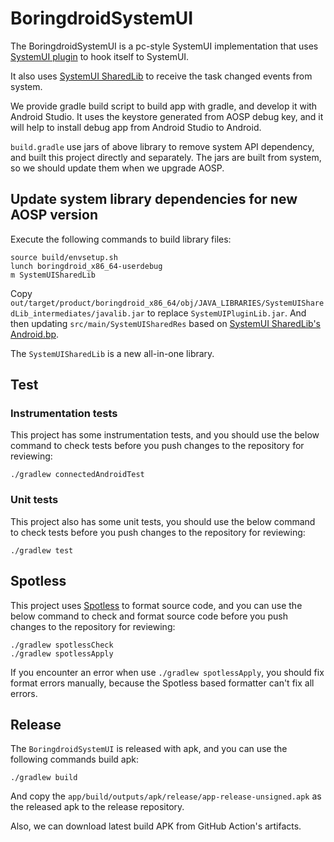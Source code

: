 # BoringdroidSystemUI

The BoringdroidSystemUI is a pc-style SystemUI implementation that uses 
[SystemUI plugin](https://android.googlesource.com/platform/frameworks/base/+/refs/heads/master/packages/SystemUI/plugin/)
to hook itself to SystemUI.

It also uses 
[SystemUI SharedLib](https://android.googlesource.com/platform/frameworks/base/+/refs/heads/master/packages/SystemUI/shared/)
to receive the task changed events from system.

We provide gradle build script to build app with gradle, and develop it with Android Studio. It uses the keystore
generated from AOSP debug key, and it will help to install debug app from Android Studio to Android.

`build.gradle` use jars of above library to remove system API dependency, and
built this project directly and separately. The jars are built from system, so we should update them
when we upgrade AOSP.

## Update system library dependencies for new AOSP version

Execute the following commands to build library files:

```shell
source build/envsetup.sh
lunch boringdroid_x86_64-userdebug
m SystemUISharedLib
```

Copy `out/target/product/boringdroid_x86_64/obj/JAVA_LIBRARIES/SystemUISharedLib_intermediates/javalib.jar`
to replace `SystemUIPluginLib.jar`. And then updating `src/main/SystemUISharedRes` based on
[SystemUI SharedLib's Android.bp](https://android.googlesource.com/platform/frameworks/base/+/refs/heads/master/packages/SystemUI/shared/Android.bp).


The `SystemUISharedLib` is a new all-in-one library.

## Test

### Instrumentation tests

This project has some instrumentation tests, and you should use the below command to check
tests before you push changes to the repository for reviewing:

```shell
./gradlew connectedAndroidTest
```

### Unit tests

This project also has some unit tests, you should use the below command to check tests before
you push changes to the repository for reviewing:

```shell
./gradlew test
```

## Spotless

This project uses [Spotless](https://github.com/diffplug/spotless/tree/main/plugin-gradle) to
format source code, and you can use the below command to check and format source code before
you push changes to the repository for reviewing:

```shell
./gradlew spotlessCheck
./gradlew spotlessApply
```

If you encounter an error when use `./gradlew spotlessApply`, you should fix format errors
manually, because the Spotless based formatter can't fix all errors.

## Release

The `BoringdroidSystemUI` is released with apk, and you can use the following commands build apk:

```shell script
./gradlew build
```

And copy the `app/build/outputs/apk/release/app-release-unsigned.apk` as the released apk to the 
release repository.

Also, we can download latest build APK from GitHub Action's artifacts.
